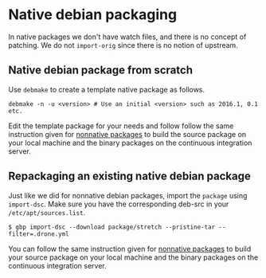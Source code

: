 # Native debian packaging

In native packages we don't have watch files, and there is no concept of patching.
We do not `import-orig` since there is no notion of upstream.

## Native debian package from scratch

Use `debmake` to create a template native package as follows.

```
debmake -n -u <version> # Use an initial <version> such as 2016.1, 0.1 etc.
```

Edit the template package for your needs and follow follow the same instruction
given for [nonnative packages][1] to build the source package on your local machine
and the binary packages on the continuous integration server.

## Repackaging an existing native debian package

Just like we did for nonnative debian packages, import the `package` using
`import-dsc`. Make sure you have the corresponding deb-src in your
`/etc/apt/sources.list`.

```
$ gbp import-dsc --download package/stretch --pristine-tar --filter=.drone.yml
```

You can follow the same instruction given for [nonnative packages][1] to build
your source package on your local machine and the binary packages on the continuous
integration server.

[1]: ./nonnative-debian-packaging.md
